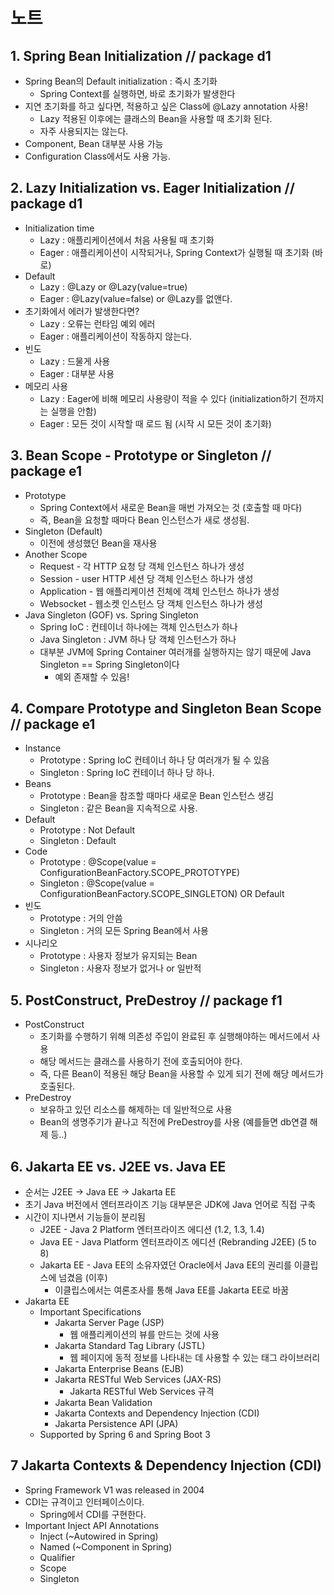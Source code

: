 # 노트

## 1. Spring Bean Initialization // package d1
* Spring Bean의 Default initialization : 즉시 초기화
    * Spring Context를 실행하면, 바로 초기화가 발생한다
* 지연 초기화를 하고 싶다면, 적용하고 싶은 Class에 @Lazy annotation 사용!
    * Lazy 적용된 이후에는 클래스의 Bean을 사용할 때 초기화 된다.
    * 자주 사용되지는 않는다.
* Component, Bean 대부분 사용 가능
* Configuration Class에서도 사용 가능.

## 2. Lazy Initialization vs. Eager Initialization // package d1
* Initialization time
    * Lazy : 애플리케이션에서 처음 사용될 때 초기화
    * Eager : 애플리케이션이 시작되거나, Spring Context가 실행될 때 초기화 (바로)
* Default
    * Lazy : @Lazy or @Lazy(value=true)
    * Eager : @Lazy(value=false) or @Lazy를 없앤다.
* 초기화에서 에러가 발생한다면?
    * Lazy : 오류는 런타임 예외 에러
    * Eager : 애플리케이션이 작동하지 않는다.
* 빈도
    * Lazy : 드물게 사용
    * Eager : 대부분 사용 
* 메모리 사용
    * Lazy : Eager에 비해 메모리 사용량이 적을 수 있다 (initialization하기 전까지는 실행을 안함)
    * Eager : 모든 것이 시작할 때 로드 됨 (시작 시 모든 것이 초기화)

## 3. Bean Scope - Prototype or Singleton // package e1
* Prototype
    * Spring Context에서 새로운 Bean을 매번 가져오는 것 (호출할 때 마다)
    * 즉, Bean을 요청할 때마다 Bean 인스턴스가 새로 생성됨.
* Singleton (Default)
    * 이전에 생성했던 Bean을 재사용
* Another Scope
    * Request - 각 HTTP 요청 당 객체 인스턴스 하나가 생성
    * Session - user HTTP 세션 당 객체 인스턴스 하나가 생성
    * Application - 웹 애플리케이션 전체에 객체 인스턴스 하나가 생성
    * Websocket - 웹소켓 인스턴스 당 객체 인스턴스 하나가 생성
* Java Singleton (GOF) vs. Spring Singleton
    * Spring IoC : 컨테이너 하나에는 객체 인스턴스가 하나
    * Java Singleton : JVM 하나 당 객체 인스턴스가 하나
    * 대부분 JVM에 Spring Container 여러개를 실행하지는 않기 때문에 Java Singleton == Spring Singleton이다
        * 예외 존재할 수 있음!

## 4. Compare Prototype and Singleton Bean Scope // package e1
* Instance
    * Prototype : Spring IoC 컨테이너 하나 당 여러개가 될 수 있음
    * Singleton : Spring IoC 컨테이너 하나 당 하나.
* Beans
    * Prototype : Bean을 참조할 때마다 새로운 Bean 인스턴스 생김
    * Singleton : 같은 Bean을 지속적으로 사용.
* Default
    * Prototype : Not Default
    * Singleton : Default
* Code
    * Prototype : @Scope(value = ConfigurationBeanFactory.SCOPE_PROTOTYPE)
    * Singleton : @Scope(value = ConfigurationBeanFactory.SCOPE_SINGLETON) OR Default
* 빈도
    * Prototype : 거의 안씀
    * Singleton : 거의 모든 Spring Bean에서 사용
* 시나리오
    * Prototype : 사용자 정보가 유지되는 Bean
    * Singleton : 사용자 정보가 없거나 or 일반적

## 5. PostConstruct, PreDestroy // package f1
* PostConstruct
    * 초기화를 수행하기 위해 의존성 주입이 완료된 후 실행해야하는 메서드에서 사용
    * 해당 메서드는 클래스를 사용하기 전에 호출되어야 한다.
    * 즉, 다른 Bean이 적용된 해당 Bean을 사용할 수 있게 되기 전에 해당 메서드가 호출된다.
* PreDestroy
    * 보유하고 있던 리소스를 해제하는 데 일반적으로 사용
    * Bean의 생명주기가 끝나고 직전에 PreDestroy를 사용 (예를들면 db연결 해제 등..)

## 6. Jakarta EE vs. J2EE vs. Java EE
* 순서는 J2EE -> Java EE -> Jakarta EE
* 초기 Java 버전에서 엔터프라이즈 기능 대부분은 JDK에 Java 언어로 직접 구축
* 시간이 지나면서 기능들이 분리됨
    * J2EE - Java 2 Platform 엔터프라이즈 에디션 (1.2, 1.3, 1.4)
    * Java EE - Java Platform 엔터프라이즈 에디션 (Rebranding J2EE) (5 to 8)
    * Jakarta EE - Java EE의 소유자였던 Oracle에서 Java EE의 권리를 이클립스에 넘겼음 (이후)
        * 이클립스에서는 여론조사를 통해 Java EE를 Jakarta EE로 바꿈
* Jakarta EE
    * Important Specifications
        * Jakarta Server Page (JSP)
            * 웹 애플리케이션의 뷰를 만드는 것에 사용
        * Jakarta Standard Tag Library (JSTL)
            * 웹 페이지에 동적 정보를 나타내는 데 사용할 수 있는 태그 라이브러리
        * Jakarta Enterprise Beans (EJB)
        * Jakarta RESTful Web Services (JAX-RS)
            * Jakarta RESTful Web Services 규격
        * Jakarta Bean Validation
        * Jakarta Contexts and Dependency Injection (CDI)
        * Jakarta Persistence API (JPA)
    * Supported by Spring 6 and Spring Boot 3

## 7 Jakarta Contexts & Dependency Injection (CDI)
* Spring Framework V1 was released in 2004
* CDI는 규격이고 인터페이스이다.
    * Spring에서 CDI를 구현한다.
* Important Inject API Annotations
    * Inject (~Autowired in Spring)
    * Named (~Component in Spring)
    * Qualifier
    * Scope
    * Singleton
